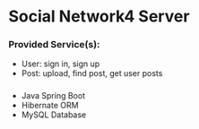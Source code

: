 # Social Network4 Server

### Provided Service(s):
- User: sign in, sign up
- Post: upload, find post, get user posts

###
- Java Spring Boot
- Hibernate ORM
- MySQL Database
